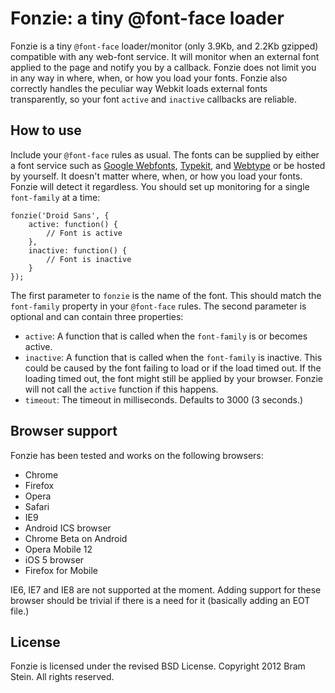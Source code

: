 # Fonzie: a tiny @font-face loader

Fonzie is a tiny `@font-face` loader/monitor (only 3.9Kb, and 2.2Kb gzipped) compatible with any web-font service. It will monitor when an external font applied to the page and notify you by a callback. Fonzie does not limit you in any way in where, when, or how you load your fonts. Fonzie also correctly handles the peculiar way Webkit loads external fonts transparently, so your font `active` and `inactive` callbacks are reliable. 

## How to use

Include your `@font-face` rules as usual. The fonts can be supplied by either a font service such as [Google Webfonts](http://www.google.com/webfonts), [Typekit](http://typekit.com), and [Webtype](http://webtype.com) or be hosted by yourself. It doesn't matter where, when, or how you load your fonts. Fonzie will detect it regardless. You should set up monitoring for a single `font-family` at a time:

    fonzie('Droid Sans', {
        active: function() {
            // Font is active
        },
        inactive: function() {
            // Font is inactive
        }
    });

The first parameter to `fonzie` is the name of the font. This should match the `font-family` property in your `@font-face` rules. The second parameter is optional and can contain three properties:

* `active`: A function that is called when the `font-family` is or becomes active.
* `inactive`: A function that is called when the `font-family` is inactive. This could be caused by the font failing to load or if the load timed out. If the loading timed out, the font might still be applied by your browser. Fonzie will not call the `active` function if this happens.
* `timeout`: The timeout in milliseconds. Defaults to 3000 (3 seconds.)

## Browser support
Fonzie has been tested and works on the following browsers:

* Chrome
* Firefox
* Opera
* Safari
* IE9
* Android ICS browser
* Chrome Beta on Android
* Opera Mobile 12
* iOS 5 browser
* Firefox for Mobile

IE6, IE7 and IE8 are not supported at the moment. Adding support for these browser should be trivial if there is a need for it (basically adding an EOT file.)

## License

Fonzie is licensed under the revised BSD License. Copyright 2012 Bram Stein. All rights reserved.
